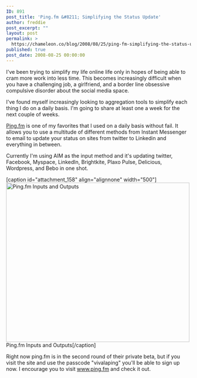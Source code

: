 ```yaml
---
ID: 891
post_title: 'Ping.fm &#8211; Simplifying the Status Update'
author: freddie
post_excerpt: ""
layout: post
permalink: >
  https://chameleon.co/blog/2008/08/25/ping-fm-simplifying-the-status-update/
published: true
post_date: 2008-08-25 00:00:00
---
```

<div class="mceTemp">

I've been trying to simplify my life online life only in hopes of being able to cram more work into less time. This becomes increasingly difficult when you have a challenging job, a girlfriend, and a border line obsessive compulsive disorder about the social media space.

I've found myself increasingly looking to aggregation tools to simplify each thing I do on a daily basis. I'm going to share at least one a week for the next couple of weeks.

<a title="Ping.fm" href="https://www.ping.fm" target="_blank" rel="noopener noreferrer">Ping.fm</a> is one of my favorites that I used on a daily basis without fail. It allows you to use a multitude of different methods from Instant Messenger to email to update your status on sites from twitter to Linkedin and everything in between.

Currently I'm using AIM as the input method and it's updating twitter, Facebook, Myspace, LinkedIn, Brightkite, Plaxo Pulse, Delicious, Wordpress, and Bebo in one shot.

[caption id="attachment_158" align="alignnone" width="500"]<a href="https:///www.ping.fm"><img class="size-full wp-image-158" title="pingfm" src="https://takemetoyourleader.com/wp-content/uploads/2008/08/pingfm.jpg" alt="Ping.fm Inputs and Outputs" width="500" height="435" /></a> Ping.fm Inputs and Outputs[/caption]

Right now ping.fm is in the second round of their private beta, but if you visit the site and use the passcode "<span class="betacode">vivalaping" you'll be able to sign up now. I encourage you to visit <a title="Ping.fm" href="https://www.ping.fm" target="_blank" rel="noopener noreferrer">www.ping.fm</a> and check it out.
</span>
